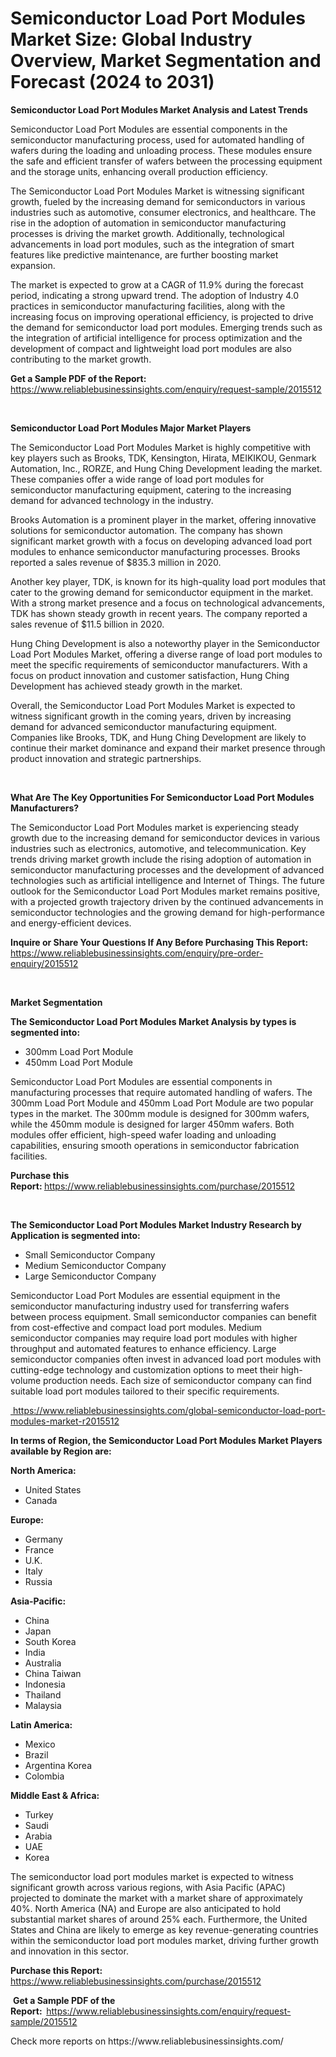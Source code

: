 <p><h1>Semiconductor Load Port Modules Market Size: Global Industry Overview, Market Segmentation and Forecast (2024 to 2031)</h1></p><p><strong>Semiconductor Load Port Modules Market Analysis and Latest Trends</strong></p>
<p><p>Semiconductor Load Port Modules are essential components in the semiconductor manufacturing process, used for automated handling of wafers during the loading and unloading process. These modules ensure the safe and efficient transfer of wafers between the processing equipment and the storage units, enhancing overall production efficiency.</p><p>The Semiconductor Load Port Modules Market is witnessing significant growth, fueled by the increasing demand for semiconductors in various industries such as automotive, consumer electronics, and healthcare. The rise in the adoption of automation in semiconductor manufacturing processes is driving the market growth. Additionally, technological advancements in load port modules, such as the integration of smart features like predictive maintenance, are further boosting market expansion.</p><p>The market is expected to grow at a CAGR of 11.9% during the forecast period, indicating a strong upward trend. The adoption of Industry 4.0 practices in semiconductor manufacturing facilities, along with the increasing focus on improving operational efficiency, is projected to drive the demand for semiconductor load port modules. Emerging trends such as the integration of artificial intelligence for process optimization and the development of compact and lightweight load port modules are also contributing to the market growth.</p></p>
<p><strong>Get a Sample PDF of the Report:&nbsp;</strong> <a href="https://www.reliablebusinessinsights.com/enquiry/request-sample/2015512">https://www.reliablebusinessinsights.com/enquiry/request-sample/2015512</a></p>
<p>&nbsp;</p>
<p><strong>Semiconductor Load Port Modules Major Market Players</strong></p>
<p><p>The Semiconductor Load Port Modules Market is highly competitive with key players such as Brooks, TDK, Kensington, Hirata, MEIKIKOU, Genmark Automation, Inc., RORZE, and Hung Ching Development leading the market. These companies offer a wide range of load port modules for semiconductor manufacturing equipment, catering to the increasing demand for advanced technology in the industry.</p><p>Brooks Automation is a prominent player in the market, offering innovative solutions for semiconductor automation. The company has shown significant market growth with a focus on developing advanced load port modules to enhance semiconductor manufacturing processes. Brooks reported a sales revenue of $835.3 million in 2020.</p><p>Another key player, TDK, is known for its high-quality load port modules that cater to the growing demand for semiconductor equipment in the market. With a strong market presence and a focus on technological advancements, TDK has shown steady growth in recent years. The company reported a sales revenue of $11.5 billion in 2020.</p><p>Hung Ching Development is also a noteworthy player in the Semiconductor Load Port Modules Market, offering a diverse range of load port modules to meet the specific requirements of semiconductor manufacturers. With a focus on product innovation and customer satisfaction, Hung Ching Development has achieved steady growth in the market. </p><p>Overall, the Semiconductor Load Port Modules Market is expected to witness significant growth in the coming years, driven by increasing demand for advanced semiconductor manufacturing equipment. Companies like Brooks, TDK, and Hung Ching Development are likely to continue their market dominance and expand their market presence through product innovation and strategic partnerships.</p></p>
<p>&nbsp;</p>
<p><strong>What Are The Key Opportunities For Semiconductor Load Port Modules Manufacturers?</strong></p>
<p><p>The Semiconductor Load Port Modules market is experiencing steady growth due to the increasing demand for semiconductor devices in various industries such as electronics, automotive, and telecommunication. Key trends driving market growth include the rising adoption of automation in semiconductor manufacturing processes and the development of advanced technologies such as artificial intelligence and Internet of Things. The future outlook for the Semiconductor Load Port Modules market remains positive, with a projected growth trajectory driven by the continued advancements in semiconductor technologies and the growing demand for high-performance and energy-efficient devices.</p></p>
<p><strong>Inquire or Share Your Questions If Any Before Purchasing This Report:</strong> <a href="https://www.reliablebusinessinsights.com/enquiry/pre-order-enquiry/2015512">https://www.reliablebusinessinsights.com/enquiry/pre-order-enquiry/2015512</a></p>
<p>&nbsp;</p>
<p><strong>Market Segmentation</strong></p>
<p><strong>The Semiconductor Load Port Modules Market Analysis by types is segmented into:</strong></p>
<p><ul><li>300mm Load Port Module</li><li>450mm Load Port Module</li></ul></p>
<p><p>Semiconductor Load Port Modules are essential components in manufacturing processes that require automated handling of wafers. The 300mm Load Port Module and 450mm Load Port Module are two popular types in the market. The 300mm module is designed for 300mm wafers, while the 450mm module is designed for larger 450mm wafers. Both modules offer efficient, high-speed wafer loading and unloading capabilities, ensuring smooth operations in semiconductor fabrication facilities.</p></p>
<p><strong>Purchase this Report:&nbsp;</strong><a href="https://www.reliablebusinessinsights.com/purchase/2015512">https://www.reliablebusinessinsights.com/purchase/2015512</a></p>
<p>&nbsp;</p>
<p><strong>The Semiconductor Load Port Modules Market Industry Research by Application is segmented into:</strong></p>
<p><ul><li>Small Semiconductor Company</li><li>Medium Semiconductor Company</li><li>Large Semiconductor Company</li></ul></p>
<p><p>Semiconductor Load Port Modules are essential equipment in the semiconductor manufacturing industry used for transferring wafers between process equipment. Small semiconductor companies can benefit from cost-effective and compact load port modules. Medium semiconductor companies may require load port modules with higher throughput and automated features to enhance efficiency. Large semiconductor companies often invest in advanced load port modules with cutting-edge technology and customization options to meet their high-volume production needs. Each size of semiconductor company can find suitable load port modules tailored to their specific requirements.</p></p>
<p><a href="https://www.reliablebusinessinsights.com/global-semiconductor-load-port-modules-market-r2015512">&nbsp;https://www.reliablebusinessinsights.com/global-semiconductor-load-port-modules-market-r2015512</a></p>
<p><strong>In terms of Region, the Semiconductor Load Port Modules Market Players available by Region are:</strong></p>
<p>
    <p> <strong> North America: </strong>
        <ul>
            <li>United States</li>
            <li>Canada</li>
        </ul>
        </p> 
    <p> <strong> Europe: </strong>
        <ul>
            <li>Germany</li>
            <li>France</li>
            <li>U.K.</li>
            <li>Italy</li>
            <li>Russia</li>
        </ul>
        </p> 
    <p> <strong> Asia-Pacific: </strong>
        <ul>
            <li>China</li>
            <li>Japan</li>
            <li>South Korea</li>
            <li>India</li>
            <li>Australia</li>
            <li>China Taiwan</li>
            <li>Indonesia</li>
            <li>Thailand</li>
            <li>Malaysia</li>
        </ul>
        </p> 
    <p> <strong> Latin America: </strong>
        <ul>
            <li>Mexico</li>
            <li>Brazil</li>
            <li>Argentina Korea</li>
            <li>Colombia</li>
        </ul>
        </p> 
    <p> <strong> Middle East & Africa: </strong>
        <ul>
            <li>Turkey</li>
            <li>Saudi</li>
            <li>Arabia</li>
            <li>UAE</li>
            <li>Korea</li>
        </ul>
    </p>
    </p>
<p><p>The semiconductor load port modules market is expected to witness significant growth across various regions, with Asia Pacific (APAC) projected to dominate the market with a market share of approximately 40%. North America (NA) and Europe are also anticipated to hold substantial market shares of around 25% each. Furthermore, the United States and China are likely to emerge as key revenue-generating countries within the semiconductor load port modules market, driving further growth and innovation in this sector.</p></p>
<p><strong>Purchase this Report: </strong><a href="https://www.reliablebusinessinsights.com/purchase/2015512">https://www.reliablebusinessinsights.com/purchase/2015512</a></p>
<p>&nbsp;<strong>Get a Sample PDF of the Report:&nbsp;&nbsp;</strong><a href="https://www.reliablebusinessinsights.com/enquiry/request-sample/2015512">https://www.reliablebusinessinsights.com/enquiry/request-sample/2015512</a></p>
<p><strong></strong></p>
<p>Check more reports on https://www.reliablebusinessinsights.com/</p>